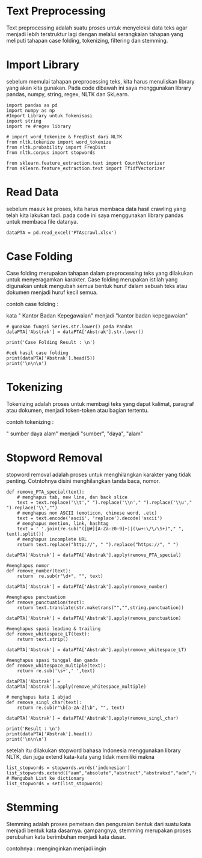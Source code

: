 # Text Preprocessing

Text preprocessing adalah suatu proses untuk menyeleksi data teks agar menjadi lebih terstruktur  lagi dengan melalui serangkaian tahapan yang meliputi tahapan case folding, tokenizing, filtering dan stemming.

# Import Library

sebelum memulai tahapan preprocessing teks, kita harus menuliskan library yang akan kita gunakan.  Pada code dibawah ini saya menggunakan library pandas, numpy, string, regex, NLTK dan SkLearn.

````{tableofcontents}
import pandas as pd
import numpy as np
#Import Library untuk Tokenisasi
import string 
import re #regex library

# import word_tokenize & FreqDist dari NLTK
from nltk.tokenize import word_tokenize 
from nltk.probability import FreqDist
from nltk.corpus import stopwords

from sklearn.feature_extraction.text import CountVectorizer
from sklearn.feature_extraction.text import TfidfVectorizer
````

# Read Data

sebelum masuk ke proses, kita harus membaca data hasil crawling yang telah kita lakukan tadi. pada code ini saya menggunakan library pandas untuk membaca file datanya.

```
dataPTA = pd.read_excel('PTAscrawl.xlsx')
```

# Case Folding

Case folding merupakan tahapan dalam preprocessing teks yang dilakukan untuk menyeragamkan karakter. Case folding merupakan istilah yang digunakan untuk mengubah semua bentuk huruf dalam sebuah teks atau dokumen menjadi huruf kecil semua. 

contoh case folding :

kata " Kantor Badan Kepegawaian" menjadi "kantor badan kepegawaian"

```
# gunakan fungsi Series.str.lower() pada Pandas
dataPTA['Abstrak'] = dataPTA['Abstrak'].str.lower()

print('Case Folding Result : \n')

#cek hasil case folding
print(dataPTA['Abstrak'].head(5))
print('\n\n\n')
```

# Tokenizing

Tokenizing adalah proses untuk membagi teks yang dapat kalimat, paragraf atau dokumen, menjadi token-token atau bagian tertentu.

contoh tokenizing :

" sumber daya alam" menjadi "sumber", "daya", "alam"

# Stopword Removal

stopword removal adalah proses untuk menghilangkan karakter yang tidak penting. Cotntohnya disini menghilangkan tanda baca, nomor.

```
def remove_PTA_special(text):
    # menghapus tab, new line, dan back slice
    text = text.replace('\\t'," ").replace('\\n'," ").replace('\\u'," ").replace('\\',"")
    # menghapus non ASCII (emoticon, chinese word, .etc)
    text = text.encode('ascii', 'replace').decode('ascii')
    # menghapus mention, link, hashtag
    text = ' '.join(re.sub("([@#][A-Za-z0-9]+)|(\w+:\/\/\S+)"," ", text).split())
    # menghapus incomplete URL
    return text.replace("http://", " ").replace("https://", " ")
                
dataPTA['Abstrak'] = dataPTA['Abstrak'].apply(remove_PTA_special)

#menghapus nomor
def remove_number(text):
    return  re.sub(r"\d+", "", text)

dataPTA['Abstrak'] = dataPTA['Abstrak'].apply(remove_number)

#menghapus punctuation
def remove_punctuation(text):
    return text.translate(str.maketrans("","",string.punctuation))

dataPTA['Abstrak'] = dataPTA['Abstrak'].apply(remove_punctuation)

#menghapus spasi leading & trailing
def remove_whitespace_LT(text):
    return text.strip()

dataPTA['Abstrak'] = dataPTA['Abstrak'].apply(remove_whitespace_LT)

#menghapus spasi tunggal dan ganda
def remove_whitespace_multiple(text):
    return re.sub('\s+',' ',text)

dataPTA['Abstrak'] = dataPTA['Abstrak'].apply(remove_whitespace_multiple)

# menghapus kata 1 abjad
def remove_singl_char(text):
    return re.sub(r"\b[a-zA-Z]\b", "", text)

dataPTA['Abstrak'] = dataPTA['Abstrak'].apply(remove_singl_char)

print('Result : \n') 
print(dataPTA['Abstrak'].head())
print('\n\n\n')
```

setelah itu dilakukan stopword bahasa Indonesia menggunakan library NLTK, dan juga extend kata-kata yang tidak memiliki makna

```
list_stopwords = stopwords.words('indonesian')
list_stopwords.extend(["aam","absolute","abstract","abstrakxd","adm","ahp","ai","aid","akanxd","akhirxd","alert","algorithm"])
# Mengubah List ke dictionary
list_stopwords = set(list_stopwords)
```

# Stemming

Stemming adalah proses pemetaan dan penguraian bentuk dari suatu kata menjadi bentuk kata dasarnya. gampangnya, stemming merupakan proses perubahan kata berimbuhan menjadi kata dasar.

contohnya : menginginkan menjadi ingin

